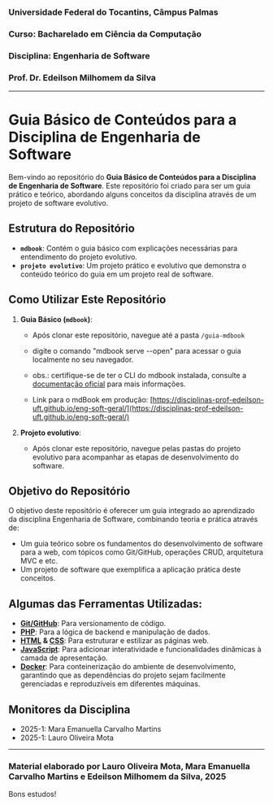 ### Universidade Federal do Tocantins, Câmpus Palmas 
### Curso: Bacharelado em Ciência da Computação
### Disciplina: Engenharia de Software
### Prof. Dr. Edeilson Milhomem da Silva

---

# Guia Básico de Conteúdos para a Disciplina de Engenharia de Software

Bem-vindo ao repositório do **Guia Básico de Conteúdos para a Disciplina de Engenharia de Software**. Este repositório foi criado para ser um guia prático e teórico, abordando alguns conceitos da disciplina através de um projeto de software evolutivo.

## Estrutura do Repositório

- **`mdbook`**: Contém o guia básico com explicações necessárias para entendimento do projeto evolutivo.
- **`projeto evolutivo`**: Um projeto prático e evolutivo que demonstra o conteúdo teórico do guia em um projeto real de software.

## Como Utilizar Este Repositório

1. **Guia Básico (`mdbook`)**:
   - Após clonar este repositório, navegue até a pasta `/guia-mdbook`
   - digite o comando "mdbook serve --open" para acessar o guia localmente no seu navegador.
   - obs.: certifique-se de ter o CLI do mdbook instalada, consulte a [documentação oficial](https://rust-lang.github.io/mdBook/guide/installation.html) para mais informações.

   - Link para o mdBook em produção: [https://disciplinas-prof-edeilson-uft.github.io/eng-soft-geral/](https://disciplinas-prof-edeilson-uft.github.io/eng-soft-geral/)

2. **Projeto evolutivo**:
   - Após clonar este repositório, navegue pelas pastas do projeto evolutivo para acompanhar as etapas de desenvolvimento do software.

## Objetivo do Repositório

O objetivo deste repositório é oferecer um guia integrado ao aprendizado da disciplina Engenharia de Software, combinando teoria e prática através de:
- Um guia teórico sobre os fundamentos do desenvolvimento de software para a web, com tópicos como Git/GitHub, operações CRUD, arquitetura MVC e etc.
- Um projeto de software que exemplifica a aplicação prática deste conceitos.


## Algumas das Ferramentas Utilizadas:

- **[Git/GitHub](https://github.com/)**: Para versionamento de código.  
- **[PHP](https://www.php.net/docs.php)**: Para a lógica de backend e manipulação de dados.
- **[HTML](https://developer.mozilla.org/en-US/docs/Web/HTML) & [CSS](https://developer.mozilla.org/en-US/docs/Web/CSS)**: Para estruturar e estilizar as páginas web.
- **[JavaScript](https://developer.mozilla.org/en-US/docs/Web/JavaScript)**: Para adicionar interatividade e funcionalidades dinâmicas à camada de apresentação.
- **[Docker](https://docs.docker.com/)**: Para conteinerização do ambiente de desenvolvimento, garantindo que as dependências do projeto sejam facilmente gerenciadas e reproduzíveis em diferentes máquinas.

## Monitores da Disciplina

- 2025-1: Mara Emanuella Carvalho Martins
- 2025-1: Lauro Oliveira Mota

---

### Material elaborado por Lauro Oliveira Mota, Mara Emanuella Carvalho Martins e Edeilson Milhomem da Silva, 2025

Bons estudos!

